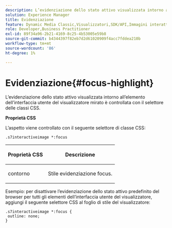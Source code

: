 ```yaml
---
description: L’evidenziazione dello stato attivo visualizzata intorno all’elemento dell’interfaccia utente del visualizzatore mirato è controllata con il selettore delle classi CSS.
solution: Experience Manager
title: Evidenziazione
feature: Dynamic Media Classic,Visualizzatori,SDK/API,Immagini interattive
role: Developer,Business Practitioner
exl-id: 89f34a96-2b21-4169-8c25-4b53005e59b8
source-git-commit: b4344397f82eb7d2d61020909f4acc7fddea210b
workflow-type: tm+mt
source-wordcount: '86'
ht-degree: 1%

---
```


# Evidenziazione{#focus-highlight}

L’evidenziazione dello stato attivo visualizzata intorno all’elemento dell’interfaccia utente del visualizzatore mirato è controllata con il selettore delle classi CSS.

<!--<a id="section_061E550C1C1D4DB2BD663A898895B38C"></a>-->

**Proprietà CSS**

L’aspetto viene controllato con il seguente selettore di classe CSS:

```
.s7interactiveimage *:focus
```

<table id="table_94EE3F5BBE4547C0B4943471CEE7EDE4"> 
 <thead> 
  <tr> 
   <th colname="col1" class="entry"> <p> Proprietà CSS </p> </th> 
   <th colname="col2" class="entry"> <p>Descrizione </p> </th> 
  </tr> 
 </thead>
 <tbody> 
  <tr> 
   <td colname="col1"> <p> <span class="codeph"> contorno  </span> </p> </td> 
   <td colname="col2"> <p>Stile evidenziazione focus. </p> </td> 
  </tr> 
 </tbody> 
</table>

Esempio: per disattivare l’evidenziazione dello stato attivo predefinito del browser per tutti gli elementi dell’interfaccia utente del visualizzatore, aggiungi il seguente selettore CSS al foglio di stile del visualizzatore:

```
.s7interactiveimage *:focus { 
 outline: none; 
}
```
